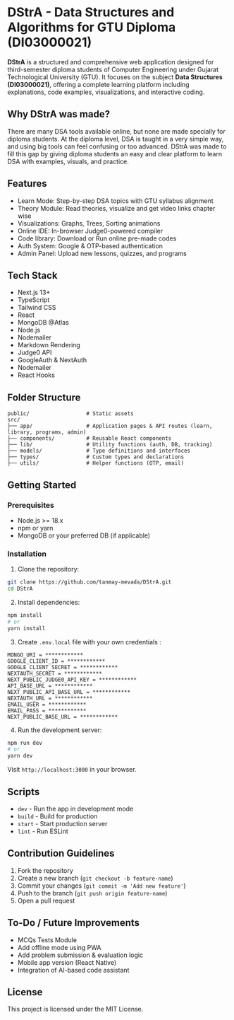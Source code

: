 # DStrA - Data Structures and Algorithms for GTU Diploma (DI03000021)

**DStrA** is a structured and comprehensive web application designed for third-semester diploma students of Computer Engineering under Gujarat Technological University (GTU). It focuses on the subject **Data Structures (DI03000021)**, offering a complete learning platform including explanations, code examples, visualizations, and interactive coding.

## Why DStrA was made?
There are many DSA tools available online, but none are made specially for diploma students. At the diploma level, DSA is taught in a very simple way, and using big tools can feel confusing or too advanced. DStrA was made to fill this gap by giving diploma students an easy and clear platform to learn DSA with examples, visuals, and practice.

## Features

- Learn Mode: Step-by-step DSA topics with GTU syllabus alignment
- Theory Module: Read theories, visualize and get video links chapter wise 
- Visualizations: Graphs, Trees, Sorting animations
- Online IDE: In-browser Judge0-powered compiler
- Code library: Download or Run online pre-made codes 
- Auth System: Google & OTP-based authentication
- Admin Panel: Upload new lessons, quizzes, and programs  

## Tech Stack

- Next.js 13+  
- TypeScript  
- Tailwind CSS  
- React  
- MongoDB @Atlas
- Node.js  
- Nodemailer
- Markdown Rendering 
- Judge0 API
- GoogleAuth & NextAuth
- Nodemailer
- React Hooks

## Folder Structure

```
public/                  # Static assets
src/
├── app/                 # Application pages & API routes (learn, library, programs, admin)
├── components/          # Reusable React components
├── lib/                 # Utility functions (auth, DB, tracking)
├── models/              # Type definitions and interfaces
├── types/               # Custom types and declarations
├── utils/               # Helper functions (OTP, email)
```

## Getting Started

### Prerequisites

- Node.js >= 18.x  
- npm or yarn  
- MongoDB or your preferred DB (if applicable)  

### Installation

1. Clone the repository:

```bash
git clone https://github.com/tanmay-mevada/DStrA.git
cd DStrA
```

2. Install dependencies:

```bash
npm install
# or
yarn install
```

3. Create `.env.local` file with your own credentials :

```env
MONGO_URI = ************
GOOGLE_CLIENT_ID = ************
GOOGLE_CLIENT_SECRET = ************
NEXTAUTH_SECRET = ************
NEXT_PUBLIC_JUDGE0_API_KEY = ************
API_BASE_URL = ************
NEXT_PUBLIC_API_BASE_URL = ************
NEXTAUTH_URL = ************
EMAIL_USER = ************
EMAIL_PASS = ************
NEXT_PUBLIC_BASE_URL = ************
```

4. Run the development server:

```bash
npm run dev
# or
yarn dev
```

Visit `http://localhost:3000` in your browser.

## Scripts

- `dev` - Run the app in development mode  
- `build` - Build for production  
- `start` - Start production server  
- `lint` - Run ESLint  

## Contribution Guidelines

1. Fork the repository  
2. Create a new branch (`git checkout -b feature-name`)  
3. Commit your changes (`git commit -m 'Add new feature'`)  
4. Push to the branch (`git push origin feature-name`)  
5. Open a pull request  

## To-Do / Future Improvements

- MCQs Tests Module
- Add offline mode using PWA  
- Add problem submission & evaluation logic  
- Mobile app version (React Native)  
- Integration of AI-based code assistant  

## License

This project is licensed under the MIT License.
